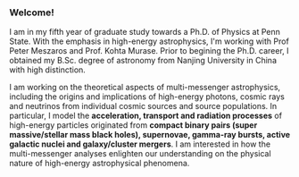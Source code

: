 ### Welcome!

I am in my fifth year of graduate study towards a Ph.D. of Physics at Penn State. With the emphasis in high-energy astrophysics, I'm working with Prof Peter Meszaros and Prof. Kohta Murase. Prior to begining the Ph.D. career, I obtained my B.Sc. degree of astronomy from Nanjing University in China with high distinction. 

I am working on the theoretical aspects of multi-messenger astrophysics, including the origins and implications of high-energy photons, cosmic rays and neutrinos from individual cosmic sources and source populations. In particular, I model the **acceleration, transport and radiation processes** of high-energy particles originated from **compact binary pairs (super massive/stellar mass black holes), supernovae, gamma-ray bursts, active galactic nuclei and galaxy/cluster mergers**. I am interested in how the multi-messenger analyses enlighten our understanding on the physical nature of high-energy astrophysical phenomena.


